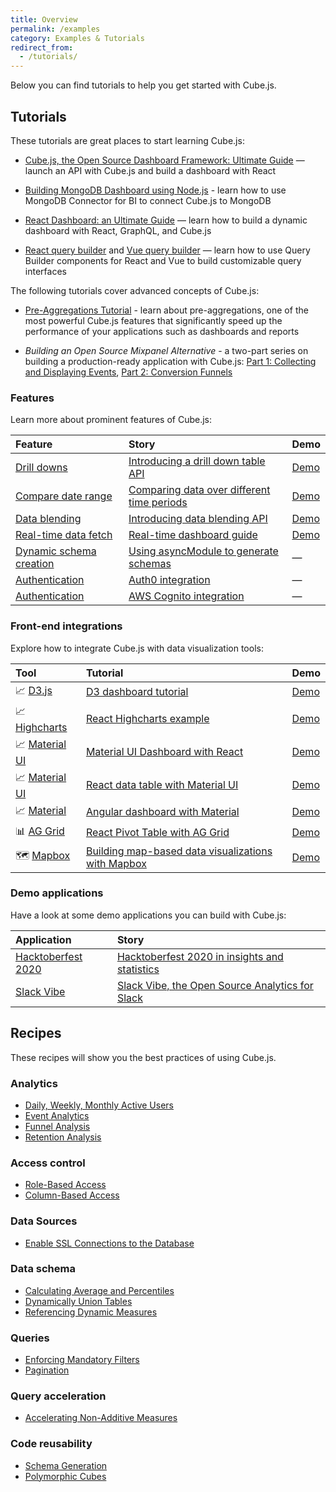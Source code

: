 ```yaml
---
title: Overview
permalink: /examples
category: Examples & Tutorials
redirect_from:
  - /tutorials/
---
```


Below you can find tutorials to help you get started with Cube.js.

<!-- Also, please review the [recipes](#recipes) for common use cases. -->

## Tutorials

These tutorials are great places to start learning Cube.js:

- [Cube.js, the Open Source Dashboard Framework: Ultimate Guide](https://cube.dev/blog/cubejs-open-source-dashboard-framework-ultimate-guide)
  — launch an API with Cube.js and build a dashboard with React

- [Building MongoDB Dashboard using Node.js](https://cube.dev/blog/building-mongodb-dashboard-using-node.js) -
  learn how to use MongoDB Connector for BI to connect Cube.js to MongoDB

- [React Dashboard: an Ultimate Guide](https://react-dashboard.cube.dev) — learn
  how to build a dynamic dashboard with React, GraphQL, and Cube.js

- [React query builder](https://cube.dev/blog/react-query-builder-with-cubejs)
  and [Vue query builder](https://cube.dev/blog/vue-query-builder-with-cubejs/)
  — learn how to use Query Builder components for React and Vue to build
  customizable query interfaces

The following tutorials cover advanced concepts of Cube.js:

- [Pre-Aggregations Tutorial](https://cube.dev/blog/high-performance-data-analytics-with-cubejs-pre-aggregations/) -
  learn about pre-aggregations, one of the most powerful Cube.js features that
  significantly speed up the performance of your applications such as dashboards
  and reports

- _Building an Open Source Mixpanel Alternative_ - a two-part series on building
  a production-ready application with Cube.js:
  [Part 1: Collecting and Displaying Events](https://cube.dev/blog/building-an-open-source-mixpanel-alternative-1),
  [Part 2: Conversion Funnels ](https://cube.dev/blog/building-open-source-mixpanel-alternative-2/)

### Features

Learn more about prominent features of Cube.js:

| Feature                                                                                 | Story                                                                                                                | Demo                                              |
| :-------------------------------------------------------------------------------------- | :------------------------------------------------------------------------------------------------------------------- | :------------------------------------------------ |
| [Drill downs](https://cube.dev/docs/schema/fundamentals/additional-concepts#drilldowns) | [Introducing a drill down table API](https://cube.dev/blog/introducing-a-drill-down-table-api-in-cubejs/)            | [Demo](https://drill-downs-demo.cube.dev)         |
| [Compare date range](https://cube.dev/docs/query-format#time-dimensions-format)         | [Comparing data over different time periods](https://cube.dev/blog/comparing-data-over-different-time-periods/)      | [Demo](https://compare-date-range-demo.cube.dev)  |
| [Data blending](https://cube.dev/docs/recipes/data-blending)                            | [Introducing data blending API](https://cube.dev/blog/introducing-data-blending-api/)                                | [Demo](https://data-blending-demo.cube.dev)       |
| [Real-time data fetch](https://cube.dev/docs/real-time-data-fetch)                      | [Real-time dashboard guide](https://real-time-dashboard.cube.dev)                                                    | [Demo](https://real-time-dashboard-demo.cube.dev) |
| [Dynamic schema creation](https://cube.dev/docs/dynamic-schema-creation)                | [Using asyncModule to generate schemas](https://github.com/cube-js/cube.js/tree/master/examples/async-module-simple) | —                                                 |
| [Authentication](https://cube.dev/docs/security#using-json-web-key-sets-jwks)           | [Auth0 integration](https://github.com/cube-js/cube.js/tree/master/examples/auth0)                                   | —                                                 |
| [Authentication](https://cube.dev/docs/security#using-json-web-key-sets-jwks)           | [AWS Cognito integration](https://github.com/cube-js/cube.js/tree/master/examples/cognito)                           | —                                                 |

### Front-end integrations

Explore how to integrate Cube.js with data visualization tools:

| Tool                                                                   | Tutorial                                                                                                             | Demo                                                |
| :--------------------------------------------------------------------- | :------------------------------------------------------------------------------------------------------------------- | :-------------------------------------------------- |
| 📈 [D3.js](https://awesome.cube.dev/tools/d3)                          | [D3 dashboard tutorial](https://d3-dashboard.cube.dev)                                                               | [Demo](https://d3-dashboard-demo.cube.dev)          |
| 📈 [Highcharts](https://awesome.cube.dev/tools/highcharts)             | [React Highcharts example](https://cube.dev/blog/react-highcharts-example/)                                          | [Demo](https://highcharts-demo.cube.dev)            |
| 📈 [Material UI](https://awesome.cube.dev/tools/material-ui-data-grid) | [Material UI Dashboard with React](https://material-ui-dashboard.cube.dev)                                           | [Demo](https://material-ui-dashboard-demo.cube.dev) |
| 📈 [Material UI](https://awesome.cube.dev/tools/material-ui-data-grid) | [React data table with Material UI](https://dev.to/cubejs/react-data-table-with-material-ui-and-a-spark-of-joy-50o1) | [Demo](https://react-data-table-demo.cube.dev)      |
| 📈 [Material](https://material.io)                                     | [Angular dashboard with Material](https://angular-dashboard.cube.dev)                                                | [Demo](https://angular-dashboard-demo.cube.dev)     |
| 📊 [AG Grid](https://awesome.cube.dev/tools/ag-grid)                   | [React Pivot Table with AG Grid](https://react-pivot-table.cube.dev)                                                 | [Demo](https://react-pivot-table-demo.cube.dev)     |
| 🗺 [Mapbox](https://awesome.cube.dev/tools/mapbox-gl)                   | [Building map-based data visualizations with Mapbox](https://mapbox-guide.cube.dev)                                  | [Demo](https://mapbox-demo.cube.dev)                |

### Demo applications

Have a look at some demo applications you can build with Cube.js:

| Application                                          | Story                                                                                                                          |
| :--------------------------------------------------- | :----------------------------------------------------------------------------------------------------------------------------- |
| [Hacktoberfest 2020](https://hacktoberfest.cube.dev) | [Hacktoberfest 2020 in insights and statistics](https://dev.to/igorlukanin/hacktoberfest-2020-in-insights-and-statistics-3m57) |
| [Slack Vibe](https://slack-vibe-demo.cube.dev)       | [Slack Vibe, the Open Source Analytics for Slack](https://dev.to/cubejs/slack-vibe-the-open-source-analytics-for-slack-2khl)   |

## Recipes

These recipes will show you the best practices of using Cube.js.

### Analytics

- [Daily, Weekly, Monthly Active Users](/recipes/active-users)
- [Event Analytics](/recipes/event-analytics)
- [Funnel Analysis](/recipes/funnels)
- [Retention Analysis](/recipes/cohort-retention)

### Access control

- [Role-Based Access](/recipes/role-based-access)
- [Column-Based Access](/recipes/column-based-access)

### Data Sources

- [Enable SSL Connections to the Database](/recipes/enable-ssl-connections-to-database)

### Data schema

- [Calculating Average and Percentiles](https://cube.dev/docs/recipes/percentiles)
- [Dynamically Union Tables](/recipes/dynamically-union-tables)
- [Referencing Dynamic Measures](/recipes/referencing-dynamic-measures)

### Queries

- [Enforcing Mandatory Filters](/recipes/enforcing-mandatory-filters)
- [Pagination](/recipes/pagination)

### Query acceleration

- [Accelerating Non-Additive Measures](https://cube.dev/docs/recipes/non-additivity)

### Code reusability

- [Schema Generation](/recipes/schema-generation)
- [Polymorphic Cubes](/recipes/polymorphic-cubes)
